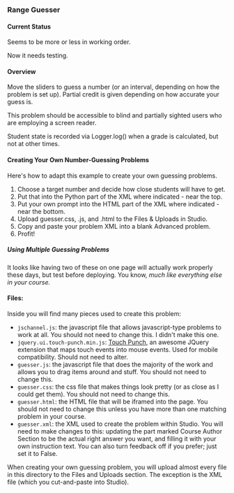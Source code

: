 ### Range Guesser ###

#### Current Status ####

Seems to be more or less in working order.

Now it needs testing.

#### Overview ####
Move the sliders to guess a number (or an interval, depending on how the problem is set up). Partial credit is given depending on how accurate your guess is.

This problem should be accessible to blind and partially sighted users who are employing a screen reader.

Student state is recorded via Logger.log() when a grade is calculated, but not at other times.

#### Creating Your Own Number-Guessing Problems ####

Here's how to adapt this example to create your own guessing problems.

1. Choose a target number and decide how close students will have to get.
2. Put that into the Python part of the XML where indicated - near the top.
3. Put your own prompt into the HTML part of the XML where indicated - near the bottom.
4. Upload guesser.css, .js, and .html to the Files & Uploads in Studio.
5. Copy and paste your problem XML into a blank Advanced problem.
6. Profit!

##### Using Multiple Guessing Problems #####

It looks like having two of these on one page will actually work properly these days, but test before deploying. You know, *much like everything else in your course.*

#### Files: ####

Inside you will find many pieces used to create this problem:

- `jschannel.js`: the javascript file that allows javascript-type problems to work at all. You should not need to change this. I didn't make this one.
- `jquery.ui.touch-punch.min.js`: [Touch Punch](https://github.com/furf/jquery-ui-touch-punch), an awesome JQuery extension that maps touch events into mouse events. Used for mobile compatibility. Should not need to alter.
- `guesser.js`: the javascript file that does the majority of the work and allows you to drag items around and stuff. You should not need to change this.
- `guesser.css`: the css file that makes things look pretty (or as close as I could get them). You should not need to change this.
- `guesser.html`: the HTML file that will be iframed into the page. You should not need to change this unless you have more than one matching problem in your course.
- `guesser.xml`: the XML used to create the problem within Studio. You will need to make changes to this: updating the part marked Course Author Section to be the actual right answer you want, and filling it with your own instruction text. You can also turn feedback off if you prefer; just set it to False.

When creating your own guessing problem, you will upload almost every file in this directory to the Files and Uploads section. The exception is the XML file (which you cut-and-paste into Studio).
